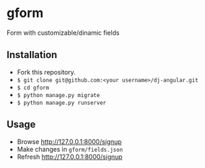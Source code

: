 # gform
Form with customizable/dinamic fields

## Installation

* Fork this repository.
* `$ git clone git@github.com:<your username>/dj-angular.git`
* `$ cd gform`
* `$ python manage.py migrate`
* `$ python manage.py runserver`


## Usage
* Browse http://127.0.0.1:8000/signup
* Make changes in `gform/fields.json`
* Refresh http://127.0.0.1:8000/signup
